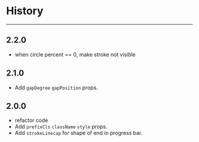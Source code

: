 # History

---

## 2.2.0
- when circle percent == 0, make stroke not visible

## 2.1.0
- Add `gapDegree` `gapPosition` props.

## 2.0.0

- refactor code
- Add `prefixCls` `className` `style` props.
- Add `strokeLinecap` for shape of end in progress bar.
